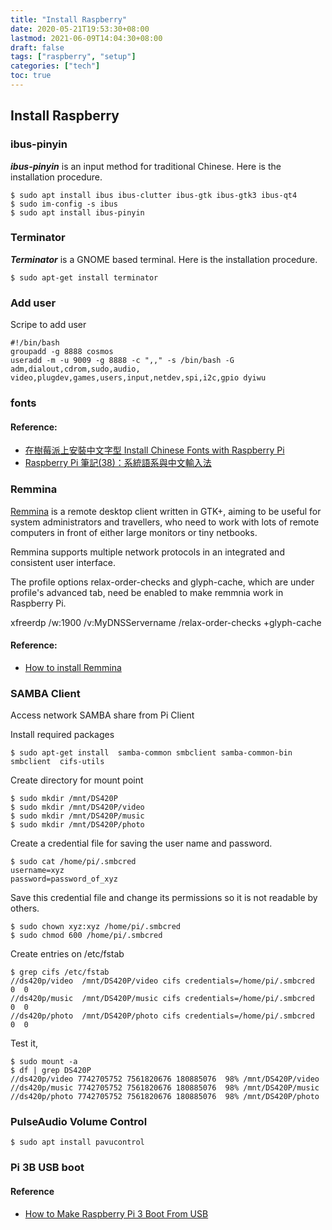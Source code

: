 ```yaml
---
title: "Install Raspberry"
date: 2020-05-21T19:53:30+08:00
lastmod: 2021-06-09T14:04:30+08:00
draft: false
tags: ["raspberry", "setup"]
categories: ["tech"]
toc: true
---
```

## Install Raspberry
<!--more--> 

### ibus-pinyin
***ibus-pinyin*** is an input method for traditional Chinese.
Here is the installation procedure.
```
$ sudo apt install ibus ibus-clutter ibus-gtk ibus-gtk3 ibus-qt4
$ sudo im-config -s ibus
$ sudo apt install ibus-pinyin
```

### Terminator
***Terminator*** is a GNOME based terminal.
Here is the installation procedure.

```
$ sudo apt-get install terminator
```

### Add user
Scripe to add user
```
#!/bin/bash
groupadd -g 8888 cosmos
useradd -m -u 9009 -g 8888 -c ",," -s /bin/bash -G adm,dialout,cdrom,sudo,audio,
video,plugdev,games,users,input,netdev,spi,i2c,gpio dyiwu
```

### fonts

#### Reference:
- [在樹莓派上安裝中文字型 Install Chinese Fonts with Raspberry Pi](http://studyraspberrypi.blogspot.com/2015/12/install-chinese-fonts.html)
- [Raspberry Pi 筆記(38)：系統語系與中文輸入法](https://atceiling.blogspot.com/2017/03/raspberry-pi_26.html)

### Remmina
[Remmina](https://remmina.org/) is a remote desktop client written in GTK+, aiming to be useful for system administrators and travellers, who need to work with lots of remote computers in front of either large monitors or tiny netbooks.

Remmina supports multiple network protocols in an integrated and consistent user interface.

The profile options relax-order-checks and glyph-cache, which are under profile's advanced tab, need be enabled to make remmnia work in Raspberry Pi.

xfreerdp /w:1900 /v:MyDNSServername /relax-order-checks +glyph-cache


#### Reference:
- [How to install Remmina](https://remmina.org/how-to-install-remmina/)

### SAMBA Client
Access network SAMBA share from Pi Client

Install required packages
```
$ sudo apt-get install  samba-common smbclient samba-common-bin smbclient  cifs-utils
```

Create directory for mount point
```
$ sudo mkdir /mnt/DS420P
$ sudo mkdir /mnt/DS420P/video
$ sudo mkdir /mnt/DS420P/music
$ sudo mkdir /mnt/DS420P/photo
```
 
Create a credential file for saving the user name and password.
```
$ sudo cat /home/pi/.smbcred
username=xyz
password=password_of_xyz
```

Save this credential file and change its permissions so it is not readable by others. 
```
$ sudo chown xyz:xyz /home/pi/.smbcred
$ sudo chmod 600 /home/pi/.smbcred
```

Create entries on /etc/fstab
```
$ grep cifs /etc/fstab
//ds420p/video  /mnt/DS420P/video cifs credentials=/home/pi/.smbcred  0  0
//ds420p/music  /mnt/DS420P/music cifs credentials=/home/pi/.smbcred  0  0
//ds420p/photo  /mnt/DS420P/photo cifs credentials=/home/pi/.smbcred  0  0

```
Test it,
```
$ sudo mount -a
$ df | grep DS420P
//ds420p/video 7742705752 7561820676 180885076  98% /mnt/DS420P/video
//ds420p/music 7742705752 7561820676 180885076  98% /mnt/DS420P/music
//ds420p/photo 7742705752 7561820676 180885076  98% /mnt/DS420P/photo
```

### PulseAudio Volume Control
```
$ sudo apt install pavucontrol
```

### Pi 3B USB boot

#### Reference
- [How to Make Raspberry Pi 3 Boot From USB](https://www.makeuseof.com/tag/make-raspberry-pi-3-boot-usb/)



